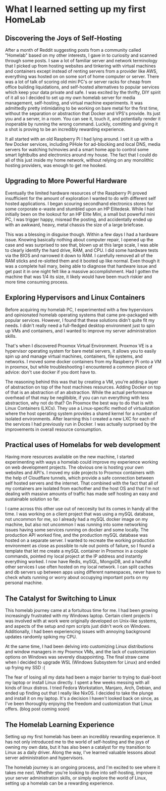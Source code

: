 # What I learned setting up my first HomeLab

## Discovering the Joys of Self-Hosting

After a month of Reddit suggesting posts from a community called "Homelab" based on my other interests, I gave in to curiosity and scanned through some posts. I saw a lot of familiar server and network terminology that I picked up from hosting websites and tinkering with virtual machines and containers except instead of renting servers from a provider like AWS, everything was hosted on on some sort of home computer or server. There was a lot of talk of scoring old mini PC's or server racks for cheap from office building liquidations, and self-hosted alternatives to popular services which keep your data private and safe. I was excited by the thrifty, DIY spirit of it all so I decided to set up my own homelab server for media management, self-hosting, and virtual machine experiments. It was admittedly pretty intimidating to be working on bare metal for the first time, without the separation or abstraction that Docker and VPS's provide. Its just you and a server, in a room. You can see it, touch it, and potentially render it inoperable by running the wrong command. Luckily, comitting and giving it a shot is proving to be an incredibly rewarding experience.

It all started with an old Raspberry Pi I had lying around. I set it up with a few Docker services, including PiHole for ad-blocking and local DNS, media servers for watching tv/movies and a smart home app to control some smart lightbulbs and electronics around my house. The fact that I could do all of this just inside my home network, without relying on any monolithic hosting providers, was enough to get me hooked. 

## Upgrading to More Powerful Hardware

Eventually the limited hardware resources of the Raspberry Pi proved insufficient for the amount of exploration I wanted to do with different self hosted applications. I began scouring secondhand electronics stores for some corporate e-waste and stumbled upon an HP Elitedesk. While I had initially been on the lookout for an HP Elite Mini, a small but powerful mini PC, I was trigger happy, misread the posting, and accidentally ended up with an awkward, heavy, metal chassis the size of a large briefcase. 

This was a blessing in disguise though. Within a few days I had a hardware issue. Knowing basically nothing about computer repair, I opened up the case and was surprised to see that, blown up at this large scale, I was able to clearly identify the hard drive, RAM, and CPU. I did some hardware tests via the BIOS and narrowed it down to RAM. I carefully removed all of the RAM sticks and re-slotted them and it booted up like normal. Even though it was a complete hail mary, being able to diagnose that hardware issue and get past it in one night felt like a massive accomplishment. Had I gotten the machine that was 1/4 its size, it likely would have been much riskier and more time consuming process.


## Exploring Hypervisors and Linux Containers

Before acquiring my homelab PC, I experimented with a few hypervisors and opinionated homelab operating systems that came pre-packaged with popular services. However, I found that these solutions didn't quite fit my needs. I didn't really need a full-fledged desktop environment just to spin up VMs and containers, and I wanted to improve my server administration skills.

That's when I discovered Proxmox Virtual Environment. Proxmox VE is a hypervisor operating system for bare metal servers, it allows you to easily spin up and manage virtual machines, containers, file systems, and networks. I moved some docker containers from my Raspberry Pi onto a VM in proxmox, but while troubleshooting I encountered a common piece of advice: don't use docker if you dont have to.

The reasoning behind this was that by creating a VM, you're adding a layer of abstraction on top of the host machines resources. Adding Docker on top of that is an abstraction of an abstraction. While the actual performance overhead of that may be neglibible, if you can run everything with less abstraction, why not do that? On Proxmox the best way to do that is with Linux Containers (LXCs). They use a Linux-specific method of virtualization where the host operating system provides a shared kernel for a number of isolated environments. After learning this I created a new LXC for each of the services I had previously run in Docker. I was actually surprised by the improvements in overall resource consumption.

## Practical uses of Homelabs for web development

Having more resources available on the new machine, I started experimenting with ways a homelab could improve my experience working on web development projects. The obvious one is hosting your own websites and API's. I moved my side projects to Proxmox containers with the help of Cloudflare tunnels, which provide a safe connection between self hosted servers and the internet. That combined with the fact that all of my containers are isolated from eachother and the host OS and that I'm not dealing with massive amounts of traffic has made self hosting an easy and sustainable solution so far.  

I came across this other use out of neccesity but its comes in handy all the time. I was working on a client project that was using a mySQL database, not uncommon for me, so I already had a mySQL docker image on my machine, but also not uncommon I was running into some networking issues having some services running on docker and some locally. The production API worked fine, and the production mySQL database was hosted on a separate server. I wanted to recreate the working production environment as close as possible to rule out points of failure, so I found a template that let me create a mySQL container in Proxmox in a couple commands, pointed my local project at the IP address and instantly everything worked. I now have Redis, mySQL, MongoDB, and a handful other services I use often hosted on my local network. I can split caches and db servers up between apps using different namespaces, never have to check whats running or worry about occupying important ports on my personal machine.

## The Catalyst for Switching to Linux

This homelab journey came at a fortuitous time for me. I had been growing increasingly frustrated with my Windows laptop. Certain client projects I was involved with at work were originally developed on Unix-like systems, and aspects of the setup and npm scripts just didn't work on Windows. Additionally, I had been experiencing issues with annoying background updates randomly spiking my CPU.

At the same time, I had been delving into customizing Linux distributions and window managers in my Proxmox VMs, and the lack of customization options on Windows was severely disappointing. The final straw came when I decided to upgrade WSL (Windows Subsystem for Linux) and ended up frying my SSD :(

The fear of losing all my data had been a major barrier to trying to dual-boot my laptop or install Linux directly. I spent a few weeks messing with all kinds of linux distros. I tried Fedora Workstation, Manjaro, Arch, Debian, and ended up finding out that I really like NixOS. I decided to take the plunge and install it on my laptop. It's a decision I haven't looked back on since, as I've been thoroughly enjoying the freedom and customization that Linux offers. (blog post coming soon)

## The Homelab Learning Experience

Setting up my first homelab has been an incredibly rewarding experience. It has not only introduced me to the world of self-hosting and the joys of owning my own data, but it has also been a catalyst for my transition to Linux as a daily driver. Along the way, I've learned valuable lessons about server administration and hypervisors.

The homelab journey is an ongoing process, and I'm excited to see where it takes me next. Whether you're looking to dive into self-hosting, improve your server administration skills, or simply explore the world of Linux, setting up a homelab can be a rewarding experience.
